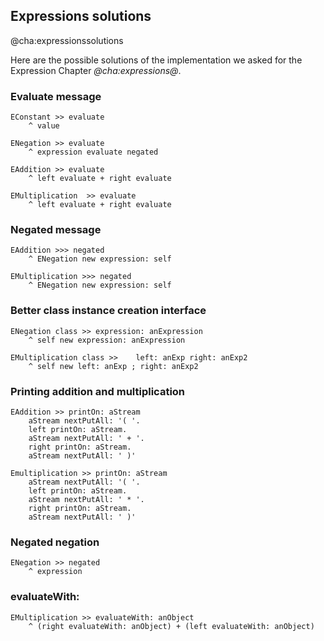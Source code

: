 ## Expressions solutions@cha:expressionssolutionsHere are the possible solutions of the implementation we asked for the Expression Chapter *@cha:expressions@*.### Evaluate message```EConstant >> evaluate
	^ value``````ENegation >> evaluate
	^ expression evaluate negated``````EAddition >> evaluate
	^ left evaluate + right evaluate``````EMultiplication  >> evaluate
	^ left evaluate + right evaluate```### Negated message```EAddition >>> negated 
	^ ENegation new expression: self``````EMultiplication >>> negated 
	^ ENegation new expression: self```### Better class instance creation interface```ENegation class >> expression: anExpression
	^ self new expression: anExpression``````EMultiplication class >>	left: anExp right: anExp2
	^ self new left: anExp ; right: anExp2```### Printing addition and multiplication```EAddition >> printOn: aStream
	aStream nextPutAll: '( '.
	left printOn: aStream. 
	aStream nextPutAll: ' + '.
	right printOn: aStream.
	aStream nextPutAll: ' )'``````Emultiplication >> printOn: aStream
	aStream nextPutAll: '( '.
	left printOn: aStream. 
	aStream nextPutAll: ' * '.
	right printOn: aStream.
	aStream nextPutAll: ' )'```### Negated negation```ENegation >> negated
	^ expression```### evaluateWith:```EMultiplication >> evaluateWith: anObject
	^ (right evaluateWith: anObject) + (left evaluateWith: anObject)```